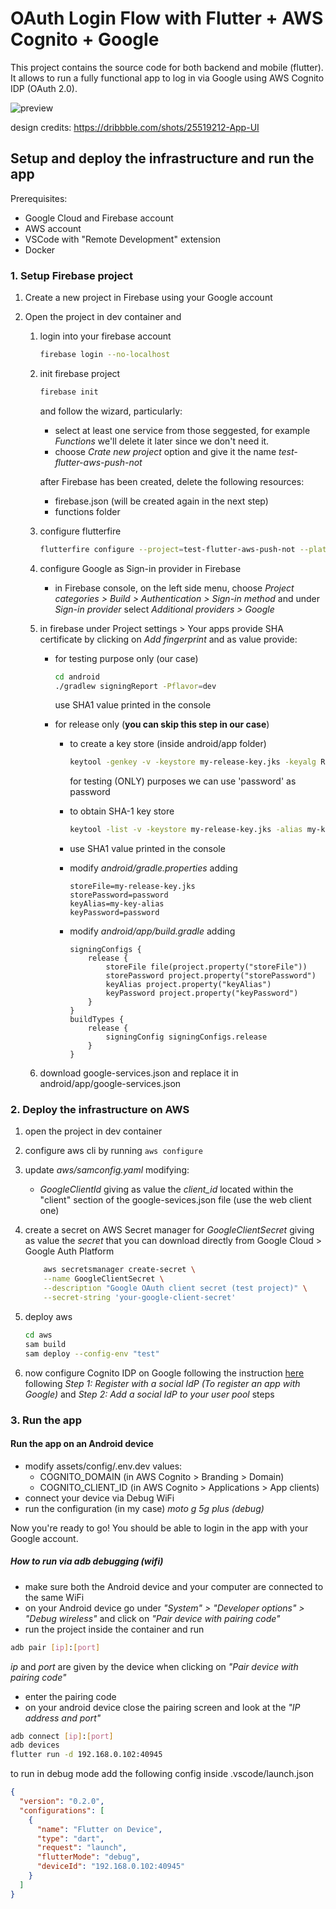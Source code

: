 # OAuth Login Flow with Flutter + AWS Cognito + Google

This project contains the source code for both backend and mobile (flutter). It allows to run a fully functional app to log in via Google using AWS Cognito IDP (OAuth 2.0).

![preview](./preview.gif)

design credits: https://dribbble.com/shots/25519212-App-UI

## Setup and deploy the infrastructure and run the app

Prerequisites:

 - Google Cloud and Firebase account
 - AWS account
 - VSCode with "Remote Development" extension
 - Docker

### 1. Setup Firebase project

1. Create a new project in Firebase using your Google account

2. Open the project in dev container and
  
    1. login into your firebase account
    
        ```sh
        firebase login --no-localhost
        ```

    2. init firebase project

        ```sh
        firebase init
        ```

        and follow the wizard, particularly:

        - select at least one service from those seggested, for example *Functions* we'll delete it later since we don't need it.
        - choose *Crate new project* option and give it the name *test-flutter-aws-push-not*

        after Firebase has been created, delete the following resources:
        - firebase.json (will be created again in the next step)
        - functions folder

    3. configure flutterfire

        ```sh
        flutterfire configure --project=test-flutter-aws-push-not --platforms=android --android-package-name=com.example.push_notification.dev
        ```

    4. configure Google as Sign-in provider in Firebase
        - in Firebase console, on the left side menu, choose *Project categories > Build > Authentication > Sign-in method* and under *Sign-in provider* select *Additional providers > Google*
        
    5. in firebase under Project settings > Your apps provide SHA certificate by clicking on *Add fingerprint* and as value provide:
        - for testing purpose only (our case)

            ```sh 
            cd android
            ./gradlew signingReport -Pflavor=dev
            ``` 

            use SHA1 value printed in the console

        - for release only (**you can skip this step in our case**)
            - to create a key store (inside android/app folder)

                ```sh
                keytool -genkey -v -keystore my-release-key.jks -keyalg RSA -keysize 2048 -validity 10000 -alias my-key-alias
                ```

                for testing (ONLY) purposes we can use 'password' as password

            - to obtain SHA-1 key store

                ```sh
                keytool -list -v -keystore my-release-key.jks -alias my-key-alias
                ```

            - use SHA1 value printed in the console

            - modify *android/gradle.properties* adding

                ```
                storeFile=my-release-key.jks
                storePassword=password
                keyAlias=my-key-alias
                keyPassword=password
                ```

            - modify *android/app/build.gradle* adding

                ```
                signingConfigs {
                    release {
                        storeFile file(project.property("storeFile"))
                        storePassword project.property("storePassword")
                        keyAlias project.property("keyAlias")
                        keyPassword project.property("keyPassword")
                    }
                }
                buildTypes {
                    release {
                        signingConfig signingConfigs.release
                    }
                }
                ```

    6. download google-services.json and replace it in android/app/google-services.json

### 2. Deploy the infrastructure on AWS

1. open the project in dev container

2. configure aws cli by running ```aws configure```

3. update *aws/samconfig.yaml* modifying:
    - *GoogleClientId* giving as value the *client_id* located within the "client" section of the google-sevices.json file (use the web client one)
    
4. create a secret on AWS Secret manager for *GoogleClientSecret* giving as value the *secret* that you can download directly from Google Cloud > Google Auth Platform

    ```sh
        aws secretsmanager create-secret \
        --name GoogleClientSecret \
        --description "Google OAuth client secret (test project)" \
        --secret-string 'your-google-client-secret'
    ```

5. deploy aws

    ```sh
    cd aws
    sam build
    sam deploy --config-env "test"
    ```

6. now configure Cognito IDP on Google following the instruction [here](https://docs.aws.amazon.com/cognito/latest/developerguide/cognito-user-pools-social-idp.html) following *Step 1: Register with a social IdP (To register an app with Google)* and *Step 2: Add a social IdP to your user pool* steps


### 3. Run the app

#### Run the app on an Android device

- modify assets/config/.env.dev values:
    - COGNITO_DOMAIN (in AWS Cognito > Branding > Domain)
    - COGNITO_CLIENT_ID (in AWS Cognito > Applications > App clients)
- connect your device via Debug WiFi
- run the configuration (in my case) *moto g 5g plus (debug)*

Now you're ready to go! You should be able to login in the app with your Google account.

##### How to run via adb debugging (wifi)

- make sure both the Android device and your computer are connected to the same WiFi
- on your Android device go under *"System" > "Developer options" > "Debug wireless"* and click on *"Pair device with pairing code"*
- run the project inside the container and run

```sh
adb pair [ip]:[port]
```

*ip* and *port* are given by the device when clicking on *"Pair device with pairing code"*

- enter the pairing code
- on your android device close the pairing screen and look at the *"IP address and port"*

```sh
adb connect [ip]:[port]
adb devices
flutter run -d 192.168.0.102:40945
```

to run in debug mode add the following config inside .vscode/launch.json

```json
{
  "version": "0.2.0",
  "configurations": [
    {
      "name": "Flutter on Device",
      "type": "dart",
      "request": "launch",
      "flutterMode": "debug",
      "deviceId": "192.168.0.102:40945"
    }
  ]
}
```